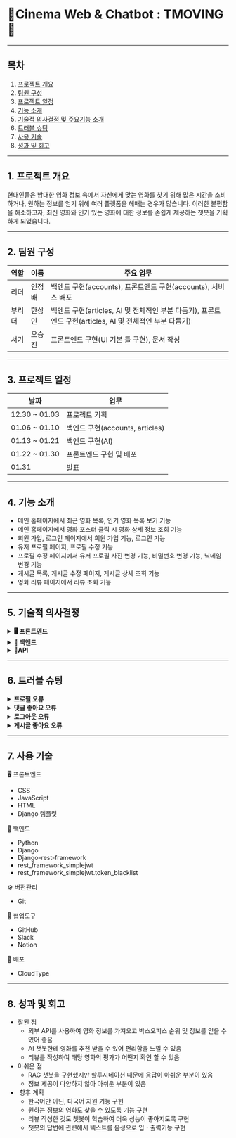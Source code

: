 
# 🎥Cinema Web & Chatbot : TMOVING🎥
-----
## 목차

1.  [프로젝트 개요](#1-프로젝트-개요)
2.  [팀원 구성](#2-팀원-구성)
3.  [프로젝트 일정](#3-프로젝트-일정)
4.  [기능 소개](#4-기능-소개)
5.  [기술적 의사결정 및 주요기능 소개](#5-기술적-의사결정-및-주요기능-소개)
6.  [트러블 슈팅](#6-트러블-슈팅)
7.  [사용 기술](#7-사용-기술)
8.  [성과 및 회고](#8-성과-및-회고)
-----
## **1. 프로젝트 개요** 

현대인들은 방대한 영화 정보 속에서 자신에게 맞는 영화를 찾기 위해 많은 시간을 소비하거나, 원하는 정보를 얻기 위해 여러 플랫폼을 헤매는 경우가 많습니다. 이러한 불편함을 해소하고자, 최신 영화와 인기 있는 영화에 대한 정보를 손쉽게 제공하는 챗봇을 기획하게 되었습니다.

-----

## **2. 팀원 구성** 

| 역할| 이름 | 주요 업무 |
| --- | --- | --- |
| 리더 | 인정배 | 백엔드 구현(accounts), 프론트엔드 구현(accounts), 서비스 배포 |
| 부리더 | 한상민 | 백엔드 구현(articles, AI 및 전체적인 부분 다듬기), 프론트엔드 구현(articles, AI 및 전체적인 부분 다듬기) |
| 서기 | 오승진 | 프론트엔드 구현(UI 기본 틀 구현), 문서 작성 |


-----

## **3. 프로젝트 일정**

| 날짜 | 업무 |
| --- | --- |
| 12.30 ~ 01.03 | 프로젝트 기획 |
| 01.06 ~ 01.10 | 백엔드 구현(accounts, articles) |
| 01.13 ~ 01.21 | 백엔드 구현(AI) |
| 01.22 ~ 01.30 | 프론트엔드 구현 및 배포|
| 01.31 | 발표 |

-----
## **4. 기능 소개**

- 메인 홈페이지에서 최근 영화 목록, 인기 영화 목록 보기 기능
- 메인 홈페이지에서 영화 포스터 클릭 시 영화 상세 정보 조회 기능
- 회원 가입, 로그인 페이지에서 회원 가입 기능, 로그인 기능
- 유저 프로필 페이지, 프로필 수정 기능
- 프로필 수정 페이지에서 유저 프로필 사진 변경 기능, 비밀번호 변경 기능, 닉네임 변경 기능
- 게시글 목록, 게시글 수정 페이지, 게시글 상세 조회 기능
- 영화 리뷰 페이지에서 리뷰 조회 기능


-----
## **5. 기술적 의사결정** 

<details>
<summary><strong>🖥️ 프론트엔드</strong></summary>


#### Django Template

가져온 데이터를 기반으로 동적으로 HTML 콘텐츠를 생성할 수 있고 API와 웹 페이지를 동시에 제공할 수 있어, 동일한 뷰에서 RESTful API 응답과 HTML 페이지를 모두 처리할 수 있다는 장점이 있어 선택했습니다.

#### css

다양한 디자인을 적용하여 사용자 경험을 향상시킬 수 있도록 웹 페이지를 스타일링 하기 위해 선택했습니다.

#### JavaScript

API에서 가져온 리뷰 목록을 웹 페이지에 표시를 하는 등 서버로부터 데이터를 비동기적으로 가져와 HTML 요소에 동적으로 표시하기 위해 선택했습니다.





</details>

<details>
<summary><strong>📀 백엔드</strong></summary>


#### Django-rest-framework

직관적인 API 설계와 다양한 인증/권한 관리 기능을 제공하고 RESTful API를 쉽게 구축할 수 있어 선택했습니다.

#### rest_framework_simplejwt

토큰 기반 인증으로, 세션 관리 없이도 사용자 인증을 간편하게 처리할 수 있어 로그인하여 로그인한 사용자만 동작이 가능하게 하기 위해 선택했습니다.

#### rest_framework_simplejwt.token_blacklist

보안성을 높이고, 사용자 로그아웃 후에도 안전하게 인증을 관리할 수 있다는 장점이 있어  JWT 토큰의 블랙리스트 기능을 사용하여 로그아웃 시 토큰을 무효화하기 위해 선택했습니다.

</details>

<details>
<summary><strong>🔑API</strong></summary>


#### TMDB

해외 영화 및 국내 영화 모두 줄거리와 평점 등도 함께 제공하여 선택하였습니다.

#### OpenAI

가져온 정보를 가지고 최신 영화 및 인기 영화를 추천해주기 위해 선택하였습니다.
</details>

-----
## **6. 트러블 슈팅**

<details>
<summary><strong>프로필 오류</strong></summary>

### 문제
1. AssertionError: The field 'phone_number' was declared on serializer UserProfileSerializer, but has not been included in the 'fields' option.

### 해결 방법
1. 이 오류를 해결하기 위해 `UserProfileSerializer`의 `fields` 옵션에 `phone_number` 필드를 추가하였습니다.
</details>

<details>
<summary><strong>댓글 좋아요 오류</strong></summary>



### 문제
- TypeError: CommentLike.post() got an unexpected keyword argument 'article_pk'
  
  
### 해결 방법
1. 이 오류를 해결하기 위해 `Comment` 객체를 가져오는 코드에서 `article_pk` 변수를 추가하였습니다. 

변경된 코드는 다음과 같습니다:

```python
comment = Comment.objects.get(id=comment_pk, article_id=article_pk)
```

</details>

<details>
<summary><strong>로그아웃 오류</strong></summary>

### 문제
- rest_framework.request.WrappedAttributeError: 'IsAuthenticated' object has no attribute 'authenticate'

### 해결 방법
이 오류를 해결하기 위해 다음 두 가지를 적용하였습니다:

1. `@authentication_classes([JWTAuthentication])`를 사용하여 JWT 인증을 명시적으로 설정하였습니다.
2. `BLACKLIST_AFTER_ROTATION` 설정을 `True`로 변경하여 토큰 회전 후 블랙리스트에 추가하도록 하였습니다.

</details>

<details>
<summary><strong>게시글 좋아요 오류</strong></summary>

### 문제
- rest_framework.request.WrappedAttributeError: 'IsAuthenticated' object has no attribute 'authenticate'

### 해결 방법
1. 이 오류는 `fields` 옵션에 `Favorite_articles` 필드가 포함되지 않았기 때문에 발생하는 문제입니다. 이를 해결하기 위해 `UserProfileSerializer`의 `fields` 옵션에 `Favorite_articles` 필드를 추가하였습니다.

</details>

-----

## **7\. 사용 기술** 

🖥️ 프론트엔드

- CSS
- JavaScript
- HTML
- Django 템플릿

📀 백엔드

- Python
- Django
- Django-rest-framework
- rest_framework_simplejwt
- rest_framework_simplejwt.token_blacklist

⚙️ 버전관리
- Git

💬 협업도구
- GitHub
- Slack
- Notion

📡 배포
- CloudType
-----
## **8\. 성과 및 회고** 

-   잘된 점
    -   외부 API를 사용하여 영화 정보를 가져오고 박스오피스 순위 및 정보를 얻을 수 있어 좋음
    -   AI 챗봇한테 영화를 추천 받을 수 있어 편리함을 느낄 수 있음
    -   리뷰를 작성하여 해당 영화의 평가가 어떤지 확인 할 수 있음
-   아쉬운 점
    -   RAG 챗봇을 구현했지만 할루시네이션 때문에 응답이 아쉬운 부분이 있음
    -   정보 제공이 다양하지 않아 아쉬운 부분이 있음
-    향후 계획
    -   한국어만 아닌, 다국어 지원 기능 구현
    -   원하는 정보의 영화도 찾을 수 있도록 기능 구현
    -   리뷰 작성한 것도 챗봇이 학습하여 더욱 성능이 좋아지도록 구현
    -   챗봇의 답변에 관련해서 텍스트를 음성으로 입ㆍ출력기능 구현

